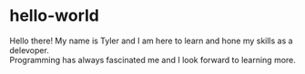 # hello-world

Hello there!
My name is Tyler and I am here to learn and hone my skills as a delevoper.  
Programming has always fascinated me and I look forward to learning more.
